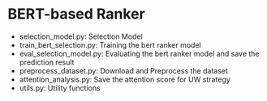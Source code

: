 # BERT-based Ranker

- selection_model.py: Selection Model
- train_bert_selection.py: Training the bert ranker model
- eval_selection_model.py: Evaluating the bert ranker model and save the prediction result
- preprocess_dataset.py: Download and Preprocess the dataset
- attention_analysis.py: Save the attention score for UW strategy
- utils.py: Utility functions
